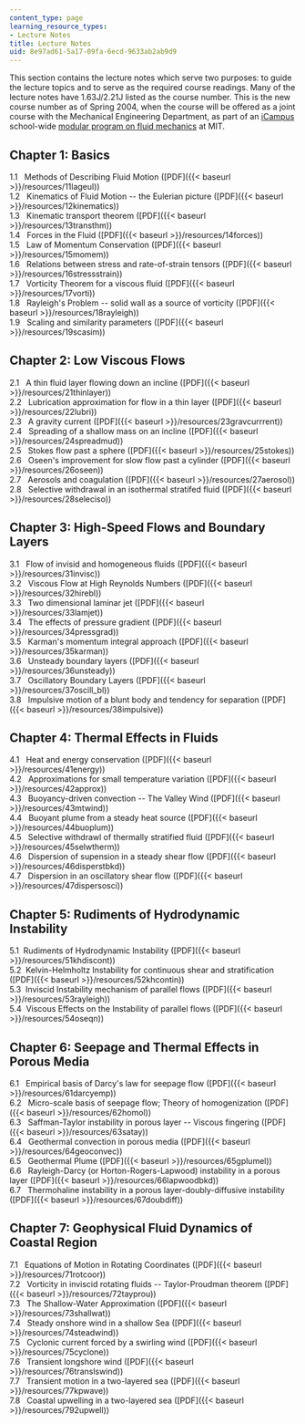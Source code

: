 ```yaml
---
content_type: page
learning_resource_types:
- Lecture Notes
title: Lecture Notes
uid: 8e97ad61-5a17-09fa-6ecd-9633ab2ab9d9
---
```


This section contains the lecture notes which serve two purposes: to guide the lecture topics and to serve as the required course readings. Many of the lecture notes have 1.63J/2.21J listed as the course number. This is the new course number as of Spring 2004, when the course will be offered as a joint course with the Mechanical Engineering Department, as part of an [iCampus](http://icampus.mit.edu/) school-wide [modular program on fluid mechanics](http://web.mit.edu/fluids-modules/www/) at MIT.

Chapter 1: Basics
-----------------

1.1   Methods of Describing Fluid Motion ([PDF]({{< baseurl >}}/resources/11lageul))  
1.2   Kinematics of Fluid Motion -- the Eulerian picture ([PDF]({{< baseurl >}}/resources/12kinematics))  
1.3   Kinematic transport theorem ([PDF]({{< baseurl >}}/resources/13transthm))  
1.4   Forces in the Fluid ([PDF]({{< baseurl >}}/resources/14forces))  
1.5   Law of Momentum Conservation ([PDF]({{< baseurl >}}/resources/15momem))  
1.6   Relations between stress and rate-of-strain tensors ([PDF]({{< baseurl >}}/resources/16stressstrain))  
1.7   Vorticity Theorem for a viscous fluid ([PDF]({{< baseurl >}}/resources/17vorti))  
1.8   Rayleigh's Problem -- solid wall as a source of vorticity ([PDF]({{< baseurl >}}/resources/18rayleigh))  
1.9   Scaling and similarity parameters ([PDF]({{< baseurl >}}/resources/19scasim))

Chapter 2: Low Viscous Flows
----------------------------

2.1   A thin fluid layer flowing down an incline ([PDF]({{< baseurl >}}/resources/21thinlayer))  
2.2   Lubrication approximation for flow in a thin layer ([PDF]({{< baseurl >}}/resources/22lubri))  
2.3   A gravity current ([PDF]({{< baseurl >}}/resources/23gravcurrrent))  
2.4   Spreading of a shallow mass on an incline ([PDF]({{< baseurl >}}/resources/24spreadmud))  
2.5   Stokes flow past a sphere ([PDF]({{< baseurl >}}/resources/25stokes))  
2.6   Oseen's improvement for slow flow past a cylinder ([PDF]({{< baseurl >}}/resources/26oseen))  
2.7   Aerosols and coagulation ([PDF]({{< baseurl >}}/resources/27aerosol))  
2.8   Selective withdrawal in an isothermal stratifed fluid ([PDF]({{< baseurl >}}/resources/28seleciso))

Chapter 3: High-Speed Flows and Boundary Layers
-----------------------------------------------

3.1   Flow of invisid and homogeneous fluids ([PDF]({{< baseurl >}}/resources/31invisc))  
3.2   Viscous Flow at High Reynolds Numbers ([PDF]({{< baseurl >}}/resources/32hirebl))  
3.3   Two dimensional laminar jet ([PDF]({{< baseurl >}}/resources/33lamjet))  
3.4   The effects of pressure gradient ([PDF]({{< baseurl >}}/resources/34pressgrad))  
3.5   Karman's momentum integral approach ([PDF]({{< baseurl >}}/resources/35karman))  
3.6   Unsteady boundary layers ([PDF]({{< baseurl >}}/resources/36unsteady))  
3.7   Oscillatory Boundary Layers ([PDF]({{< baseurl >}}/resources/37oscill_bl))  
3.8   Impulsive motion of a blunt body and tendency for separation ([PDF]({{< baseurl >}}/resources/38impulsive))

Chapter 4: Thermal Effects in Fluids
------------------------------------

4.1   Heat and energy conservation ([PDF]({{< baseurl >}}/resources/41energy))  
4.2   Approximations for small temperature variation ([PDF]({{< baseurl >}}/resources/42approx))  
4.3   Buoyancy-driven convection -- The Valley Wind ([PDF]({{< baseurl >}}/resources/43mtwind))  
4.4   Buoyant plume from a steady heat source ([PDF]({{< baseurl >}}/resources/44buoplum))  
4.5   Selective withdrawl of thermally stratified fluid ([PDF]({{< baseurl >}}/resources/45selwtherm))  
4.6   Dispersion of supension in a steady shear flow ([PDF]({{< baseurl >}}/resources/46disperstbkd))  
4.7   Dispersion in an oscillatory shear flow ([PDF]({{< baseurl >}}/resources/47dispersosci))

Chapter 5: Rudiments of Hydrodynamic Instability
------------------------------------------------

5.1  Rudiments of Hydrodynamic Instability ([PDF]({{< baseurl >}}/resources/51khdiscont))  
5.2  Kelvin-Helmholtz Instability for continuous shear and stratification ([PDF]({{< baseurl >}}/resources/52khcontin))  
5.3  Inviscid Instability mechanism of parallel flows ([PDF]({{< baseurl >}}/resources/53rayleigh))  
5.4  Viscous Effects on the Instability of parallel flows ([PDF]({{< baseurl >}}/resources/54oseqn))

Chapter 6: Seepage and Thermal Effects in Porous Media
------------------------------------------------------

6.1   Empirical basis of Darcy's law for seepage flow ([PDF]({{< baseurl >}}/resources/61darcyemp))  
6.2   Micro-scale basis of seepage flow; Theory of homogenization ([PDF]({{< baseurl >}}/resources/62homol))  
6.3   Saffman-Taylor instability in porous layer -- Viscous fingering ([PDF]({{< baseurl >}}/resources/63satay))  
6.4   Geothermal convection in porous media ([PDF]({{< baseurl >}}/resources/64geoconvec))  
6.5   Geothermal Plume ([PDF]({{< baseurl >}}/resources/65gplumel))  
6.6   Rayleigh-Darcy (or Horton-Rogers-Lapwood) instability in a porous layer ([PDF]({{< baseurl >}}/resources/66lapwoodbkd))  
6.7   Thermohaline instability in a porous layer-doubly-diffusive instability ([PDF]({{< baseurl >}}/resources/67doubdiff))

Chapter 7: Geophysical Fluid Dynamics of Coastal Region
-------------------------------------------------------

7.1   Equations of Motion in Rotating Coordinates ([PDF]({{< baseurl >}}/resources/71rotcoor))  
7.2   Vorticity in inviscid rotating fluids -- Taylor-Proudman theorem ([PDF]({{< baseurl >}}/resources/72tayprou))  
7.3   The Shallow-Water Approximation ([PDF]({{< baseurl >}}/resources/73shallwat))  
7.4   Steady onshore wind in a shallow Sea ([PDF]({{< baseurl >}}/resources/74steadwind))  
7.5   Cyclonic current forced by a swirling wind ([PDF]({{< baseurl >}}/resources/75cyclone))  
7.6   Transient longshore wind ([PDF]({{< baseurl >}}/resources/76translswind))  
7.7   Transient motion in a two-layered sea ([PDF]({{< baseurl >}}/resources/77kpwave))  
7.8   Coastal upwelling in a two-layered sea ([PDF]({{< baseurl >}}/resources/792upwell))